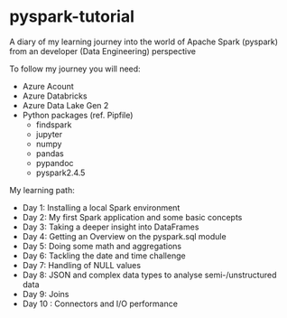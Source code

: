 # pyspark-tutorial
A diary of my learning journey into the world of Apache Spark (pyspark) from an developer (Data Engineering) perspective

To follow my journey you will need:
* Azure Acount
* Azure Databricks
* Azure Data Lake Gen 2
* Python packages (ref. Pipfile)
  * findspark
  * jupyter
  * numpy
  * pandas
  * pypandoc
  * pyspark2.4.5

My learning path:
* Day 1: Installing a local Spark environment
* Day 2: My first Spark application and some basic concepts
* Day 3: Taking a deeper insight into DataFrames
* Day 4: Getting an Overview on the pyspark.sql module
* Day 5: Doing some math and aggregations
* Day 6: Tackling the date and time challenge
* Day 7: Handling of NULL values
* Day 8: JSON and complex data types to analyse semi-/unstructured data
* Day 9: Joins
* Day 10 : Connectors and I/O performance
